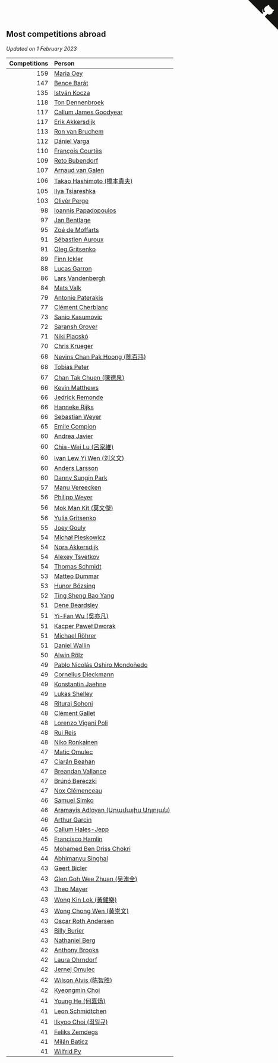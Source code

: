 ## Most competitions abroad

*Updated on  1 February 2023*

| Competitions | Person |
| ---: | :--- |
| 159 | [Maria Oey](https://www.worldcubeassociation.org/persons/2007OEYM01) |
| 147 | [Bence Barát](https://www.worldcubeassociation.org/persons/2008BARA01) |
| 135 | [István Kocza](https://www.worldcubeassociation.org/persons/2005KOCZ01) |
| 118 | [Ton Dennenbroek](https://www.worldcubeassociation.org/persons/2003DENN01) |
| 117 | [Callum James Goodyear](https://www.worldcubeassociation.org/persons/2012GOOD02) |
| 117 | [Erik Akkersdijk](https://www.worldcubeassociation.org/persons/2005AKKE01) |
| 113 | [Ron van Bruchem](https://www.worldcubeassociation.org/persons/2003BRUC01) |
| 112 | [Dániel Varga](https://www.worldcubeassociation.org/persons/2008VARG01) |
| 110 | [François Courtès](https://www.worldcubeassociation.org/persons/2008COUR01) |
| 109 | [Reto Bubendorf](https://www.worldcubeassociation.org/persons/2012BUBE01) |
| 107 | [Arnaud van Galen](https://www.worldcubeassociation.org/persons/2006GALE01) |
| 106 | [Takao Hashimoto (橋本貴夫)](https://www.worldcubeassociation.org/persons/2007HASH01) |
| 105 | [Ilya Tsiareshka](https://www.worldcubeassociation.org/persons/2012TERE01) |
| 103 | [Olivér Perge](https://www.worldcubeassociation.org/persons/2007PERG01) |
| 98 | [Ioannis Papadopoulos](https://www.worldcubeassociation.org/persons/2013PAPA01) |
| 97 | [Jan Bentlage](https://www.worldcubeassociation.org/persons/2010BENT01) |
| 95 | [Zoé de Moffarts](https://www.worldcubeassociation.org/persons/2010MOFF02) |
| 91 | [Sébastien Auroux](https://www.worldcubeassociation.org/persons/2008AURO01) |
| 91 | [Oleg Gritsenko](https://www.worldcubeassociation.org/persons/2011GRIT01) |
| 89 | [Finn Ickler](https://www.worldcubeassociation.org/persons/2012ICKL01) |
| 88 | [Lucas Garron](https://www.worldcubeassociation.org/persons/2006GARR01) |
| 86 | [Lars Vandenbergh](https://www.worldcubeassociation.org/persons/2003VAND01) |
| 84 | [Mats Valk](https://www.worldcubeassociation.org/persons/2007VALK01) |
| 79 | [Antonie Paterakis](https://www.worldcubeassociation.org/persons/2012PATE01) |
| 77 | [Clément Cherblanc](https://www.worldcubeassociation.org/persons/2014CHER05) |
| 73 | [Sanio Kasumovic](https://www.worldcubeassociation.org/persons/2009KASU01) |
| 72 | [Saransh Grover](https://www.worldcubeassociation.org/persons/2014GROV01) |
| 71 | [Niki Placskó](https://www.worldcubeassociation.org/persons/2008PLAC01) |
| 70 | [Chris Krueger](https://www.worldcubeassociation.org/persons/2006KRUE01) |
| 68 | [Nevins Chan Pak Hoong (陈百鸿)](https://www.worldcubeassociation.org/persons/2010CHAN20) |
| 68 | [Tobias Peter](https://www.worldcubeassociation.org/persons/2014PETE03) |
| 67 | [Chan Tak Chuen (陳德泉)](https://www.worldcubeassociation.org/persons/2007CHUE01) |
| 66 | [Kevin Matthews](https://www.worldcubeassociation.org/persons/2010MATT02) |
| 66 | [Jedrick Remonde](https://www.worldcubeassociation.org/persons/2008REMO01) |
| 66 | [Hanneke Rijks](https://www.worldcubeassociation.org/persons/2008RIJK01) |
| 66 | [Sebastian Weyer](https://www.worldcubeassociation.org/persons/2010WEYE02) |
| 65 | [Emile Compion](https://www.worldcubeassociation.org/persons/2007COMP01) |
| 60 | [Andrea Javier](https://www.worldcubeassociation.org/persons/2010JAVI01) |
| 60 | [Chia-Wei Lu (呂家維)](https://www.worldcubeassociation.org/persons/2007LUCH01) |
| 60 | [Ivan Lew Yi Wen (刘义文)](https://www.worldcubeassociation.org/persons/2012WENI01) |
| 60 | [Anders Larsson](https://www.worldcubeassociation.org/persons/2003LARS01) |
| 60 | [Danny Sungin Park](https://www.worldcubeassociation.org/persons/2015PARK13) |
| 57 | [Manu Vereecken](https://www.worldcubeassociation.org/persons/2010VERE01) |
| 56 | [Philipp Weyer](https://www.worldcubeassociation.org/persons/2010WEYE01) |
| 56 | [Mok Man Kit (莫文傑)](https://www.worldcubeassociation.org/persons/2009KITM01) |
| 56 | [Yulia Gritsenko](https://www.worldcubeassociation.org/persons/2012SIDO01) |
| 55 | [Joey Gouly](https://www.worldcubeassociation.org/persons/2007GOUL01) |
| 54 | [Michał Pleskowicz](https://www.worldcubeassociation.org/persons/2009PLES01) |
| 54 | [Nora Akkersdijk](https://www.worldcubeassociation.org/persons/2009CHRI03) |
| 54 | [Alexey Tsvetkov](https://www.worldcubeassociation.org/persons/2017TSVE02) |
| 54 | [Thomas Schmidt](https://www.worldcubeassociation.org/persons/2013SCHM02) |
| 53 | [Matteo Dummar](https://www.worldcubeassociation.org/persons/2017DUMM01) |
| 53 | [Hunor Bózsing](https://www.worldcubeassociation.org/persons/2009BOZS01) |
| 52 | [Ting Sheng Bao Yang](https://www.worldcubeassociation.org/persons/2008BAOY01) |
| 51 | [Dene Beardsley](https://www.worldcubeassociation.org/persons/2009BEAR01) |
| 51 | [Yi-Fan Wu (吳亦凡)](https://www.worldcubeassociation.org/persons/2010WUIF01) |
| 51 | [Kacper Paweł Dworak](https://www.worldcubeassociation.org/persons/2020DWOR01) |
| 51 | [Michael Röhrer](https://www.worldcubeassociation.org/persons/2009ROHR01) |
| 51 | [Daniel Wallin](https://www.worldcubeassociation.org/persons/2013WALL03) |
| 50 | [Alwin Rölz](https://www.worldcubeassociation.org/persons/2016ROLZ01) |
| 49 | [Pablo Nicolás Oshiro Mondoñedo](https://www.worldcubeassociation.org/persons/2010MOND01) |
| 49 | [Cornelius Dieckmann](https://www.worldcubeassociation.org/persons/2009DIEC01) |
| 49 | [Konstantin Jaehne](https://www.worldcubeassociation.org/persons/2015JAEH01) |
| 49 | [Lukas Shelley](https://www.worldcubeassociation.org/persons/2016SHEL03) |
| 48 | [Rituraj Sohoni](https://www.worldcubeassociation.org/persons/2012SOHO01) |
| 48 | [Clément Gallet](https://www.worldcubeassociation.org/persons/2004GALL02) |
| 48 | [Lorenzo Vigani Poli](https://www.worldcubeassociation.org/persons/2007POLI01) |
| 48 | [Rui Reis](https://www.worldcubeassociation.org/persons/2015REIS02) |
| 48 | [Niko Ronkainen](https://www.worldcubeassociation.org/persons/2010RONK01) |
| 47 | [Matic Omulec](https://www.worldcubeassociation.org/persons/2010OMUL02) |
| 47 | [Ciarán Beahan](https://www.worldcubeassociation.org/persons/2012BEAH01) |
| 47 | [Breandan Vallance](https://www.worldcubeassociation.org/persons/2007VALL01) |
| 47 | [Brúnó Bereczki](https://www.worldcubeassociation.org/persons/2008BERE01) |
| 47 | [Nox Clémenceau](https://www.worldcubeassociation.org/persons/2015CLEM03) |
| 46 | [Samuel Simko](https://www.worldcubeassociation.org/persons/2016SIMK01) |
| 46 | [Aramayis Adloyan (Արամայիս Ադլոյան)](https://www.worldcubeassociation.org/persons/2012ADLO01) |
| 46 | [Arthur Garcin](https://www.worldcubeassociation.org/persons/2014GARC27) |
| 46 | [Callum Hales-Jepp](https://www.worldcubeassociation.org/persons/2012HALE01) |
| 45 | [Francisco Hamlin](https://www.worldcubeassociation.org/persons/2012HAML01) |
| 45 | [Mohamed Ben Driss Chokri](https://www.worldcubeassociation.org/persons/2015CHOK01) |
| 44 | [Abhimanyu Singhal](https://www.worldcubeassociation.org/persons/2013SING12) |
| 43 | [Geert Bicler](https://www.worldcubeassociation.org/persons/2010BICL01) |
| 43 | [Glen Goh Wee Zhuan (吴洧全)](https://www.worldcubeassociation.org/persons/2015ZHUA01) |
| 43 | [Theo Mayer](https://www.worldcubeassociation.org/persons/2012MAYE01) |
| 43 | [Wong Kin Lok (黃健樂)](https://www.worldcubeassociation.org/persons/2014LOKW01) |
| 43 | [Wong Chong Wen (黄崇文)](https://www.worldcubeassociation.org/persons/2014WENW01) |
| 43 | [Oscar Roth Andersen](https://www.worldcubeassociation.org/persons/2008ANDE02) |
| 43 | [Billy Burier](https://www.worldcubeassociation.org/persons/2014BURI01) |
| 43 | [Nathaniel Berg](https://www.worldcubeassociation.org/persons/2012BERG04) |
| 42 | [Anthony Brooks](https://www.worldcubeassociation.org/persons/2008SEAR01) |
| 42 | [Laura Ohrndorf](https://www.worldcubeassociation.org/persons/2009OHRN01) |
| 42 | [Jernej Omulec](https://www.worldcubeassociation.org/persons/2010OMUL01) |
| 42 | [Wilson Alvis (陈智胜)](https://www.worldcubeassociation.org/persons/2011ALVI01) |
| 42 | [Kyeongmin Choi](https://www.worldcubeassociation.org/persons/2017CHOI07) |
| 41 | [Young He (何嘉炀)](https://www.worldcubeassociation.org/persons/2014HEYO01) |
| 41 | [Leon Schmidtchen](https://www.worldcubeassociation.org/persons/2010SCHM01) |
| 41 | [Ilkyoo Choi (최일규)](https://www.worldcubeassociation.org/persons/2008CHOI04) |
| 41 | [Feliks Zemdegs](https://www.worldcubeassociation.org/persons/2009ZEMD01) |
| 41 | [Milán Baticz](https://www.worldcubeassociation.org/persons/2005BATI01) |
| 41 | [Wilfrid Py](https://www.worldcubeassociation.org/persons/2016PYWI01) |


<a href="https://github.com/JustinTimeCuber/wca_statistics" class="github-corner" aria-label="View source on Github"><svg width="80" height="80" viewBox="0 0 250 250" style="fill:#151513; color:#fff; position: absolute; top: 0; border: 0; right: 0;" aria-hidden="true"><path d="M0,0 L115,115 L130,115 L142,142 L250,250 L250,0 Z"></path><path d="M128.3,109.0 C113.8,99.7 119.0,89.6 119.0,89.6 C122.0,82.7 120.5,78.6 120.5,78.6 C119.2,72.0 123.4,76.3 123.4,76.3 C127.3,80.9 125.5,87.3 125.5,87.3 C122.9,97.6 130.6,101.9 134.4,103.2" fill="currentColor" style="transform-origin: 130px 106px;" class="octo-arm"></path><path d="M115.0,115.0 C114.9,115.1 118.7,116.5 119.8,115.4 L133.7,101.6 C136.9,99.2 139.9,98.4 142.2,98.6 C133.8,88.0 127.5,74.4 143.8,58.0 C148.5,53.4 154.0,51.2 159.7,51.0 C160.3,49.4 163.2,43.6 171.4,40.1 C171.4,40.1 176.1,42.5 178.8,56.2 C183.1,58.6 187.2,61.8 190.9,65.4 C194.5,69.0 197.7,73.2 200.1,77.6 C213.8,80.2 216.3,84.9 216.3,84.9 C212.7,93.1 206.9,96.0 205.4,96.6 C205.1,102.4 203.0,107.8 198.3,112.5 C181.9,128.9 168.3,122.5 157.7,114.1 C157.9,116.9 156.7,120.9 152.7,124.9 L141.0,136.5 C139.8,137.7 141.6,141.9 141.8,141.8 Z" fill="currentColor" class="octo-body"></path></svg></a><style>.github-corner:hover .octo-arm{animation:octocat-wave 560ms ease-in-out}@keyframes octocat-wave{0%,100%{transform:rotate(0)}20%,60%{transform:rotate(-25deg)}40%,80%{transform:rotate(10deg)}}@media (max-width:500px){.github-corner:hover .octo-arm{animation:none}.github-corner .octo-arm{animation:octocat-wave 560ms ease-in-out}}</style>
